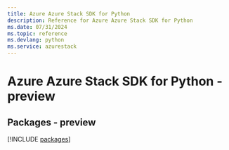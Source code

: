 ```yaml
---
title: Azure Azure Stack SDK for Python
description: Reference for Azure Azure Stack SDK for Python
ms.date: 07/31/2024
ms.topic: reference
ms.devlang: python
ms.service: azurestack
---
```

# Azure Azure Stack SDK for Python - preview
## Packages - preview
[!INCLUDE [packages](azure-stack-index.md)]
